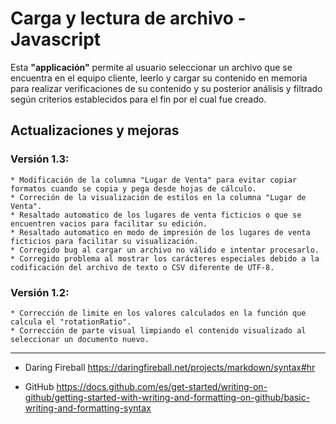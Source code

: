 # **Carga y lectura de archivo - Javascript**


Esta **"applicación"** permite al usuario seleccionar un archivo que se encuentra en el equipo cliente, leerlo y cargar su contenido en memoria para realizar verificaciones de su contenido y su posterior análisis y filtrado según criterios establecidos para el fin por el cual fue creado.

## **Actualizaciones y mejoras**

### Versión 1.3:
    * Modificación de la columna "Lugar de Venta" para evitar copiar formatos cuando se copia y pega desde hojas de cálculo.
    * Correción de la visualización de estilos en la columna "Lugar de Venta".
    * Resaltado automatico de los lugares de venta ficticios o que se encuentren vacios para facilitar su edición.
    * Resaltado automatico en modo de impresión de los lugares de venta ficticios para facilitar su visualización.
    * Corregido bug al cargar un archivo no válido e intentar procesarlo.
    * Corregido problema al mostrar los carácteres especiales debido a la codificación del archivo de texto o CSV diferente de UTF-8.

### Versión 1.2:
    * Corrección de limite en los valores calculados en la función que calcula el "rotationRatio".
    * Corrección de parte visual limpiando el contenido visualizado al seleccionar un documento nuevo.


- - - 
* Daring Fireball https://daringfireball.net/projects/markdown/syntax#hr

*  GitHub https://docs.github.com/es/get-started/writing-on-github/getting-started-with-writing-and-formatting-on-github/basic-writing-and-formatting-syntax

